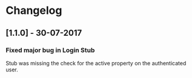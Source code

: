 # Changelog

## [1.1.0] - 30-07-2017

### Fixed major bug in Login Stub
Stub was missing the check for the active property on the authenticated user.
